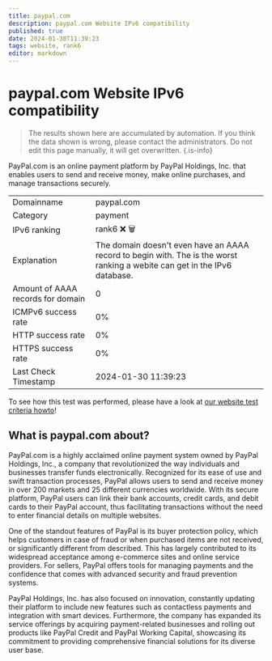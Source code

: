 ```yaml
---
title: paypal.com
description: paypal.com Website IPv6 compatibility
published: true
date: 2024-01-30T11:39:23
tags: website, rank6
editor: markdown
---
```


# paypal.com Website IPv6 compatibility

> The results shown here are accumulated by automation. If you think the data shown is wrong, please contact the administrators. 
> Do not edit this page manually, it will get overwritten.
{.is-info}

PayPal.com is an online payment platform by PayPal Holdings, Inc. that enables users to send and receive money, make online purchases, and manage transactions securely.


|   |   |
| - | - |
| Domainname | paypal.com
| Category | payment |
| IPv6 ranking | rank6 :x: :wastebasket: |
| Explanation | The domain doesn't even have an AAAA record to begin with. The is the worst ranking a webite can get in the IPv6 database. |
| Amount of AAAA records for domain | 0 |
| ICMPv6 success rate | 0%|
| HTTP success rate | 0% |
| HTTPS success rate | 0% |
| Last Check Timestamp | 2024-01-30 11:39:23 |

To see how this test was performed, please have a look at [our website test criteria howto](/howto/testcriteria/website)!


## What is paypal.com about?
PayPal.com is a highly acclaimed online payment system owned by PayPal Holdings, Inc., a company that revolutionized the way individuals and businesses transfer funds electronically. Recognized for its ease of use and swift transaction processes, PayPal allows users to send and receive money in over 200 markets and 25 different currencies worldwide. With its secure platform, PayPal users can link their bank accounts, credit cards, and debit cards to their PayPal account, thus facilitating transactions without the need to enter financial details on multiple websites.

One of the standout features of PayPal is its buyer protection policy, which helps customers in case of fraud or when purchased items are not received, or significantly different from described. This has largely contributed to its widespread acceptance among e-commerce sites and online service providers. For sellers, PayPal offers tools for managing payments and the confidence that comes with advanced security and fraud prevention systems.

PayPal Holdings, Inc. has also focused on innovation, constantly updating their platform to include new features such as contactless payments and integration with smart devices. Furthermore, the company has expanded its service offerings by acquiring payment-related businesses and rolling out products like PayPal Credit and PayPal Working Capital, showcasing its commitment to providing comprehensive financial solutions for its diverse user base.
